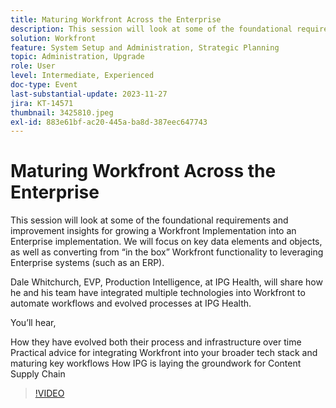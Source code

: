 ```yaml
---
title: Maturing Workfront Across the Enterprise
description: This session will look at some of the foundational requirements and improvement insights for growing a Workfront Implementation into an Enterprise implementation.
solution: Workfront
feature: System Setup and Administration, Strategic Planning
topic: Administration, Upgrade
role: User
level: Intermediate, Experienced
doc-type: Event
last-substantial-update: 2023-11-27
jira: KT-14571
thumbnail: 3425810.jpeg
exl-id: 883e61bf-ac20-445a-ba8d-387eec647743
---
```

# Maturing Workfront Across the Enterprise

This session will look at some of the foundational requirements and improvement insights for growing a Workfront Implementation into an Enterprise implementation. We will focus on key data elements and objects, as well as converting from “in the box” Workfront functionality to leveraging Enterprise systems (such as an ERP).

Dale Whitchurch, EVP, Production Intelligence, at IPG Health, will share how he and his team have integrated multiple technologies into Workfront to automate workflows and evolved processes at IPG Health.

You’ll hear,

How they have evolved both their process and infrastructure over time
Practical advice for integrating Workfront into your broader tech stack and maturing key workflows
How IPG is laying the groundwork for Content Supply Chain

>[!VIDEO](https://video.tv.adobe.com/v/3425810/?learn=on)
